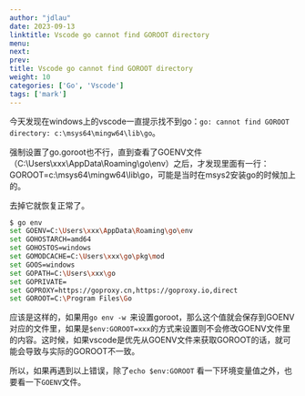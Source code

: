 ```yaml
---
author: "jdlau"
date: 2023-09-13
linktitle: Vscode go cannot find GOROOT directory
menu:
next:
prev:
title: Vscode go cannot find GOROOT directory
weight: 10
categories: ['Go', 'Vscode']
tags: ['mark']
---
```


今天发现在windows上的vscode一直提示找不到go：`go: cannot find GOROOT directory: c:\msys64\mingw64\lib\go`。

强制设置了go.goroot也不行，直到查看了GOENV文件（C:\Users\xxx\AppData\Roaming\go\env）之后，才发现里面有一行：GOROOT=c:\msys64\mingw64\lib\go，可能是当时在msys2安装go的时候加上的。

去掉它就恢复正常了。

```sh
$ go env
set GOENV=C:\Users\xxx\AppData\Roaming\go\env
set GOHOSTARCH=amd64
set GOHOSTOS=windows
set GOMODCACHE=C:\Users\xxx\go\pkg\mod
set GOOS=windows
set GOPATH=C:\Users\xxx\go
set GOPRIVATE=
set GOPROXY=https://goproxy.cn,https://goproxy.io,direct
set GOROOT=C:\Program Files\Go
```

应该是这样的，如果用`go env -w `来设置goroot，那么这个值就会保存到GOENV对应的文件里，如果是`$env:GOROOT=xxx`的方式来设置则不会修改GOENV文件里的内容。这时候，如果vscode是优先从GOENV文件来获取GOROOT的话，就可能会导致与实际的GOROOT不一致。

所以，如果再遇到以上错误，除了`echo $env:GOROOT` 看一下环境变量值之外，也要看一下`GOENV`文件。
